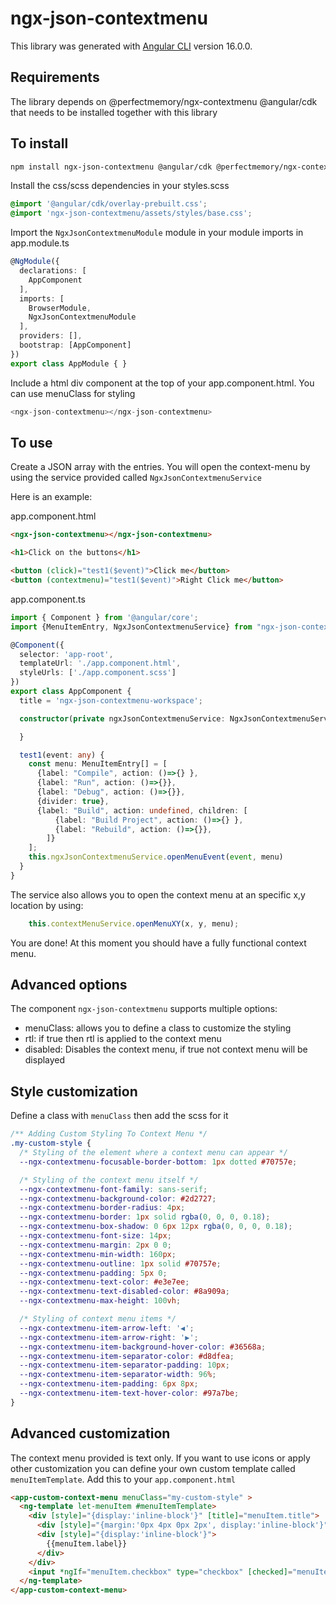 # ngx-json-contextmenu

This library was generated with [Angular CLI](https://github.com/angular/angular-cli) version 16.0.0.

## Requirements
The library depends on @perfectmemory/ngx-contextmenu @angular/cdk that needs to be installed together with this library

## To install
```bash
npm install ngx-json-contextmenu @angular/cdk @perfectmemory/ngx-contextmenu @angular/cdk
```

Install the css/scss dependencies in your styles.scss
```scss
@import '@angular/cdk/overlay-prebuilt.css';
@import 'ngx-json-contextmenu/assets/styles/base.css';
```

Import the `NgxJsonContextmenuModule` module in your module imports in app.module.ts
```ts
@NgModule({
  declarations: [
    AppComponent
  ],
  imports: [
    BrowserModule,
    NgxJsonContextmenuModule
  ],
  providers: [],
  bootstrap: [AppComponent]
})
export class AppModule { }
```
Include a html div component at the top of your app.component.html.  You can use menuClass for styling
```ts
<ngx-json-contextmenu></ngx-json-contextmenu>
```

## To use
Create a JSON array with the entries. You will open the context-menu by using the service provided called `NgxJsonContextmenuService`

Here is an example: 

app.component.html
```html
<ngx-json-contextmenu></ngx-json-contextmenu>

<h1>Click on the buttons</h1>

<button (click)="test1($event)">Click me</button>
<button (contextmenu)="test1($event)">Right Click me</button>

```
app.component.ts
```ts
import { Component } from '@angular/core';
import {MenuItemEntry, NgxJsonContextmenuService} from "ngx-json-contextmenu";

@Component({
  selector: 'app-root',
  templateUrl: './app.component.html',
  styleUrls: ['./app.component.scss']
})
export class AppComponent {
  title = 'ngx-json-contextmenu-workspace';

  constructor(private ngxJsonContextmenuService: NgxJsonContextmenuService) {

  }

  test1(event: any) {
    const menu: MenuItemEntry[] = [
      {label: "Compile", action: ()=>{} },
      {label: "Run", action: ()=>{}},
      {label: "Debug", action: ()=>{}},
      {divider: true},
      {label: "Build", action: undefined, children: [
          {label: "Build Project", action: ()=>{} },
          {label: "Rebuild", action: ()=>{}},
        ]}
    ];
    this.ngxJsonContextmenuService.openMenuEvent(event, menu)
  }
}
```
The service also allows you to open the context menu at an specific x,y location by using:
```ts
    this.contextMenuService.openMenuXY(x, y, menu);
```

You are done!  At this moment you should have a fully functional context menu.

## Advanced options
The component `ngx-json-contextmenu` supports multiple options:
 * menuClass: allows you to define a class to customize the styling
 * rtl: if true then rtl is applied to the context menu
 * disabled: Disables the context menu, if true not context menu will be displayed

## Style customization
Define a class with `menuClass` then add the scss for it 
```scss
/** Adding Custom Styling To Context Menu */
.my-custom-style {
  /* Styling of the element where a context menu can appear */
  --ngx-contextmenu-focusable-border-bottom: 1px dotted #70757e;

  /* Styling of the context menu itself */
  --ngx-contextmenu-font-family: sans-serif;
  --ngx-contextmenu-background-color: #2d2727;
  --ngx-contextmenu-border-radius: 4px;
  --ngx-contextmenu-border: 1px solid rgba(0, 0, 0, 0.18);
  --ngx-contextmenu-box-shadow: 0 6px 12px rgba(0, 0, 0, 0.18);
  --ngx-contextmenu-font-size: 14px;
  --ngx-contextmenu-margin: 2px 0 0;
  --ngx-contextmenu-min-width: 160px;
  --ngx-contextmenu-outline: 1px solid #70757e;
  --ngx-contextmenu-padding: 5px 0;
  --ngx-contextmenu-text-color: #e3e7ee;
  --ngx-contextmenu-text-disabled-color: #8a909a;
  --ngx-contextmenu-max-height: 100vh;

  /* Styling of context menu items */
  --ngx-contextmenu-item-arrow-left: '◀';
  --ngx-contextmenu-item-arrow-right: '▶';
  --ngx-contextmenu-item-background-hover-color: #36568a;
  --ngx-contextmenu-item-separator-color: #d8dfea;
  --ngx-contextmenu-item-separator-padding: 10px;
  --ngx-contextmenu-item-separator-width: 96%;
  --ngx-contextmenu-item-padding: 6px 8px;
  --ngx-contextmenu-item-text-hover-color: #97a7be;
}
```

## Advanced customization
The context menu provided is text only. If you want to use icons or apply other customization you can define your own custom template called `menuItemTemplate`.
Add this to your `app.component.html` 
```html
<app-custom-context-menu menuClass="my-custom-style" >
  <ng-template let-menuItem #menuItemTemplate>
    <div [style]="{display:'inline-block'}" [title]="menuItem.title">
      <div [style]="{margin:'0px 4px 0px 2px', display:'inline-block'}">😊</div>
      <div [style]="{display:'inline-block'}">
        {{menuItem.label}}
      </div>
    </div>
    <input *ngIf="menuItem.checkbox" type="checkbox" [checked]="menuItem.checkbox.value" (checked)="menuItem.action && menuItem.action()" [disabled]="menuItem.disabled">
  </ng-template>
</app-custom-context-menu>
```


